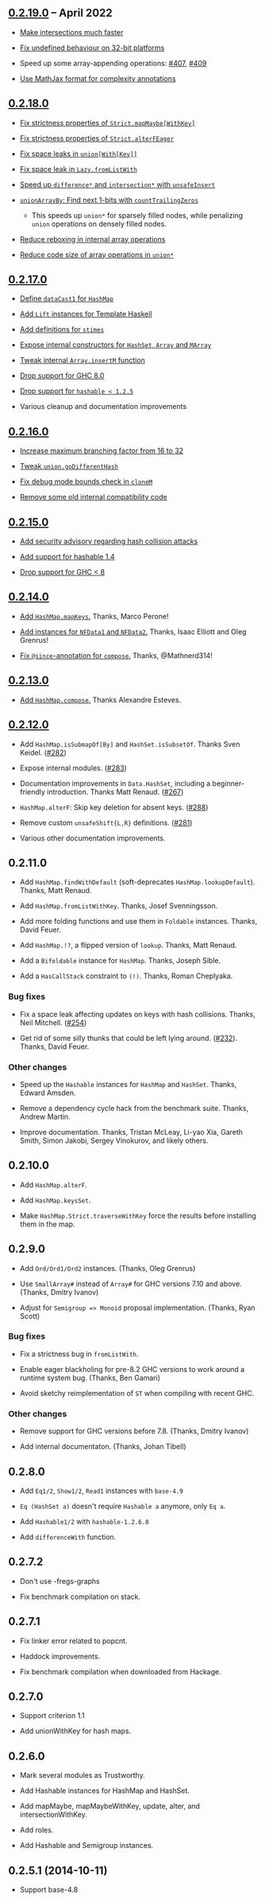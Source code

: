 ## [0.2.19.0] – April 2022

* [Make intersections much faster](https://github.com/haskell-unordered-containers/unordered-containers/pull/406)

* [Fix undefined behaviour on 32-bit platforms](https://github.com/haskell-unordered-containers/unordered-containers/pull/413)

* Speed up some array-appending operations: [#407](https://github.com/haskell-unordered-containers/unordered-containers/pull/407), [#409](https://github.com/haskell-unordered-containers/unordered-containers/pull/409)

* [Use MathJax format for complexity annotations](https://github.com/haskell-unordered-containers/unordered-containers/pull/411)

[0.2.19.0]: https://github.com/haskell-unordered-containers/unordered-containers/compare/v0.2.18.0...v0.2.19.0

## [0.2.18.0]

* [Fix strictness properties of `Strict.mapMaybe[WithKey]`](https://github.com/haskell-unordered-containers/unordered-containers/pull/385)

* [Fix strictness properties of `Strict.alterFEager`](https://github.com/haskell-unordered-containers/unordered-containers/pull/384)

* [Fix space leaks in `union[With[Key]]`](https://github.com/haskell-unordered-containers/unordered-containers/pull/380)

* [Fix space leak in `Lazy.fromListWith`](https://github.com/haskell-unordered-containers/unordered-containers/pull/386)

* [Speed up `difference*` and `intersection*` with `unsafeInsert`](https://github.com/haskell-unordered-containers/unordered-containers/pull/372)

* [`unionArrayBy`: Find next 1-bits with `countTrailingZeros`](https://github.com/haskell-unordered-containers/unordered-containers/pull/395)
  - This speeds up `union*` for sparsely filled nodes, while penalizing `union` operations on densely filled nodes.

* [Reduce reboxing in internal array operations](https://github.com/haskell-unordered-containers/unordered-containers/pull/377)

* [Reduce code size of array operations in `union*`](https://github.com/haskell-unordered-containers/unordered-containers/pull/376)

[0.2.18.0]: https://github.com/haskell-unordered-containers/unordered-containers/compare/v0.2.17.0...v0.2.18.0

## [0.2.17.0]

* [Define `dataCast1` for `HashMap`](https://github.com/haskell-unordered-containers/unordered-containers/pull/345)

* [Add `Lift` instances for Template Haskell](https://github.com/haskell-unordered-containers/unordered-containers/pull/343)

* [Add definitions for `stimes`](https://github.com/haskell-unordered-containers/unordered-containers/pull/340)

* [Expose internal constructors for `HashSet`, `Array` and `MArray`](https://github.com/haskell-unordered-containers/unordered-containers/pull/347)

* [Tweak internal `Array.insertM` function](https://github.com/haskell-unordered-containers/unordered-containers/pull/359)

* [Drop support for GHC 8.0](https://github.com/haskell-unordered-containers/unordered-containers/pull/354)

* [Drop support for `hashable < 1.2.5`](https://github.com/haskell-unordered-containers/unordered-containers/pull/355)

* Various cleanup and documentation improvements

[0.2.17.0]: https://github.com/haskell-unordered-containers/unordered-containers/compare/v0.2.16.0...v0.2.17.0

## [0.2.16.0]

* [Increase maximum branching factor from 16 to 32](https://github.com/haskell-unordered-containers/unordered-containers/pull/317)

* [Tweak `union.goDifferentHash`](https://github.com/haskell-unordered-containers/unordered-containers/pull/277)

* [Fix debug mode bounds check in `cloneM`](https://github.com/haskell-unordered-containers/unordered-containers/pull/331)

* [Remove some old internal compatibility code](https://github.com/haskell-unordered-containers/unordered-containers/pull/334)

[0.2.16.0]: https://github.com/haskell-unordered-containers/unordered-containers/compare/v0.2.15.0...v0.2.16.0

## [0.2.15.0]

* [Add security advisory regarding hash collision attacks](https://github.com/haskell-unordered-containers/unordered-containers/pull/320)

* [Add support for hashable 1.4](https://github.com/haskell-unordered-containers/unordered-containers/pull/324)

* [Drop support for GHC < 8](https://github.com/haskell-unordered-containers/unordered-containers/pull/323)

[0.2.15.0]: https://github.com/haskell-unordered-containers/unordered-containers/compare/v0.2.14.0...v0.2.15.0

## [0.2.14.0]

* [Add `HashMap.mapKeys`.](https://github.com/haskell-unordered-containers/unordered-containers/pull/308) Thanks, Marco Perone!

* [Add instances for `NFData1` and `NFData2`.](https://github.com/haskell-unordered-containers/unordered-containers/pull/314) Thanks, Isaac Elliott and Oleg Grenrus!

* [Fix `@since`-annotation for `compose`.](https://github.com/haskell-unordered-containers/unordered-containers/pull/303) Thanks, @Mathnerd314!

[0.2.14.0]: https://github.com/haskell-unordered-containers/unordered-containers/compare/v0.2.13.0...v0.2.14.0

## [0.2.13.0]

* [Add `HashMap.compose`.](https://github.com/haskell-unordered-containers/unordered-containers/pull/299) Thanks Alexandre Esteves.

[0.2.13.0]: https://github.com/haskell-unordered-containers/unordered-containers/compare/v0.2.12.0...v0.2.13.0

## [0.2.12.0]

* Add `HashMap.isSubmapOf[By]` and `HashSet.isSubsetOf`. Thanks Sven Keidel. ([#282])

* Expose internal modules. ([#283])

* Documentation improvements in `Data.HashSet`, including a beginner-friendly
  introduction. Thanks Matt Renaud. ([#267])

* `HashMap.alterF`: Skip key deletion for absent keys. ([#288])

* Remove custom `unsafeShift{L,R}` definitions. ([#281])

* Various other documentation improvements.

[0.2.12.0]: https://github.com/haskell-unordered-containers/unordered-containers/compare/v0.2.11.0...v0.2.12.0
[#267]: https://github.com/haskell-unordered-containers/unordered-containers/pull/267
[#281]: https://github.com/haskell-unordered-containers/unordered-containers/pull/281
[#282]: https://github.com/haskell-unordered-containers/unordered-containers/pull/282
[#283]: https://github.com/haskell-unordered-containers/unordered-containers/pull/283
[#288]: https://github.com/haskell-unordered-containers/unordered-containers/pull/288

## 0.2.11.0

 * Add `HashMap.findWithDefault` (soft-deprecates `HashMap.lookupDefault`).
   Thanks, Matt Renaud.

 * Add `HashMap.fromListWithKey`. Thanks, Josef Svenningsson.

 * Add more folding functions and use them in `Foldable` instances. Thanks,
   David Feuer.

 * Add `HashMap.!?`, a flipped version of `lookup`. Thanks, Matt Renaud.

 * Add a `Bifoldable` instance for `HashMap`. Thanks, Joseph Sible.

 * Add a `HasCallStack` constraint to `(!)`. Thanks, Roman Cheplyaka.

### Bug fixes

 * Fix a space leak affecting updates on keys with hash collisions. Thanks,
   Neil Mitchell. ([#254])

 * Get rid of some silly thunks that could be left lying around. ([#232]).
   Thanks, David Feuer.

### Other changes

 * Speed up the `Hashable` instances for `HashMap` and `HashSet`. Thanks,
   Edward Amsden.

 * Remove a dependency cycle hack from the benchmark suite. Thanks,
   Andrew Martin.

 * Improve documentation. Thanks, Tristan McLeay, Li-yao Xia, Gareth Smith,
   Simon Jakobi, Sergey Vinokurov, and likely others.

[#232]: https://github.com/haskell-unordered-containers/unordered-containers/issues/232
[#254]: https://github.com/haskell-unordered-containers/unordered-containers/issues/254

## 0.2.10.0

 * Add `HashMap.alterF`.

 * Add `HashMap.keysSet`.

 * Make `HashMap.Strict.traverseWithKey` force the results before
   installing them in the map.

## 0.2.9.0

 * Add `Ord/Ord1/Ord2` instances. (Thanks, Oleg Grenrus)

 * Use `SmallArray#` instead of `Array#` for GHC versions 7.10 and above.
   (Thanks, Dmitry Ivanov)

 * Adjust for `Semigroup => Monoid` proposal implementation.
   (Thanks, Ryan Scott)

### Bug fixes

 * Fix a strictness bug in `fromListWith`.

 * Enable eager blackholing for pre-8.2 GHC versions to work around
   a runtime system bug. (Thanks, Ben Gamari)

 * Avoid sketchy reimplementation of `ST` when compiling with recent
   GHC.

### Other changes

 * Remove support for GHC versions before 7.8. (Thanks, Dmitry Ivanov)

 * Add internal documentaton. (Thanks, Johan Tibell)

## 0.2.8.0

 * Add `Eq1/2`, `Show1/2`, `Read1` instances with `base-4.9`

 * `Eq (HashSet a)` doesn't require `Hashable a` anymore, only `Eq a`.

 * Add `Hashable1/2` with `hashable-1.2.6.0`

 * Add `differenceWith` function.

## 0.2.7.2

 * Don't use -fregs-graphs

 * Fix benchmark compilation on stack.

## 0.2.7.1

 * Fix linker error related to popcnt.

 * Haddock improvements.

 * Fix benchmark compilation when downloaded from Hackage.

## 0.2.7.0

 * Support criterion 1.1

 * Add unionWithKey for hash maps.

## 0.2.6.0

 * Mark several modules as Trustworthy.

 * Add Hashable instances for HashMap and HashSet.

 * Add mapMaybe, mapMaybeWithKey, update, alter, and
   intersectionWithKey.

 * Add roles.

 * Add Hashable and Semigroup instances.

## 0.2.5.1 (2014-10-11)

 * Support base-4.8
